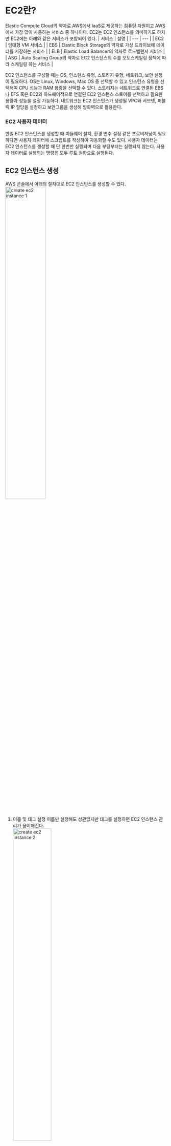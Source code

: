 # EC2란?
Elastic Compute Cloud의 약자로 AWS에서 IaaS로 제공하는 컴퓨팅 자원이고 AWS에서 가장 많이 사용하는 서비스 중 하나이다. EC2는 EC2 인스턴스를 의미하기도 하지만 EC2에는 아래와 같은 서비스가 포함되어 있다.
| 서비스 | 설명 |
| --- | --- |
| EC2 | 임대형 VM 서비스 |
| EBS | Elastic Block Storage의 약자로 가상 드라이브에 데이터를 저장하는 서비스 |
| ELB | Elastic Load Balancer의 약자로 로드벨런서 서비스 |
| ASG | Auto Scaling Group의 약자로 EC2 인스턴스의 수를 오토스케일링 정책에 따라 스케일링 하는 서비스 | 

EC2 인스턴스를 구성할 때는 OS, 인스턴스 유형, 스토리지 유형, 네트워크, 보안 설정이 필요하다. OS는 Linux, Windows, Mac OS 중 선택할 수 있고 인스턴스 유형을 선택해여 CPU 성능과 RAM 용량을 선택할 수 있다. 스토리지는 네트워크로 연결된 EBS나 EFS 혹은 EC2와 하드웨어적으로 연결된 EC2 인스턴스 스토어를 선택하고 필요한 용량과 성능을 설정 가능하다. 네트워크는 EC2 인스턴스가 생성될 VPC와 서브넷, 퍼블릭 IP 할당을 설정하고 보안그룹을 생성해 방화벽으로 활용한다.

### EC2 사용자 데이터
만일 EC2 인스턴스를 생성할 때 미들웨어 설치, 환경 변수 설정 같은 프로비저닝이 필요하다면 사용자 데이터에 스크립트를 작성하여 자동화할 수도 있다. 사용자 데이터는 EC2 인스턴스를 생성할 때 단 한번만 실행되며 다음 부팅부터는 실행되지 않는다. 사용자 데이터로 실행되는 명령은 모두 루트 권한으로 실행된다.

## EC2 인스턴스 생성
AWS 콘솔에서 아래의 절차대로 EC2 인스턴스를 생성할 수 있다.     
    <img src="/images/EC2_creation_1.png" width="50%" height="50%" title="create ec2 instance 1" alt="create ec2 instance 1">   
1. 이름 및 태그 설정
이름만 설정해도 상관없지만 태그를 설정하면 EC2 인스턴스 관리가 용이해진다.      
    <img src="/images/EC2_creation_2.png" width="50%" height="50%" title="create ec2 instance 2" alt="create ec2 instance 2">   
2. 애플리케이션 및 OS 이미지
EC2 인스턴스에 사용할 OS를 선택한다. OS는 AMI라고 하는 이미지로 제공되며 AMI는 아무설정이 되어 있지 않는 OS 이미지부터 웹 서버나 DB 서버, 딥러닝 용도 등으로 커스텀 된 이미지를 선택가능하다. 또한 필요에 따라서 x86이나 arm과 같은 아키텍처를 선택할 수도 있다.        
    <img src="/images/EC2_creation_3.png" width="50%" height="50%" title="create ec2 instance 3" alt="create ec2 instance 3">   
3. 인스턴스 유형을 선택한다. EC2 인스턴스의 성능을 선택하는 것으로 유형에 따라 제공되는 CPU 코어 수와 RAM의 용량이 다르고 같은 유형의 인스턴스를 사용해도 사용하는 OS에 따라 요금이 달라지기도 한다.        
    <img src="/images/EC2_creation_4.png" width="50%" height="50%" title="create ec2 instance 4" alt="create ec2 instance 4">   
4. 키 페어 설정을 수행한다. 반드시 할 필요는 없지만 SSH를 통한 인스턴스 액세스를 위해 필요하다. Ubuntu의 경우 SSH의 기본 설정이 Key pair를 사용한 로그인만 허용하므로 설정을 바꿀 것이 아니라면 반드시 필요하다. 기존에 사용하는 키 페어를 선택하거나 새로 생성하여 사용한다.       
    <img src="/images/EC2_creation_5.png" width="50%" height="50%" title="create ec2 instance 5" alt="create ec2 instance 5">   
    <img src="/images/EC2_creation_6.png" width="50%" height="50%" title="create ec2 instance 6" alt="create ec2 instance 6">   
5. 네트워크 설정에서 EC2 인스턴스가 생성될 VPC와 서브넷을 설정한다. 또한 보안 그룹이라는 방화벽을 선택하거나 생성하여 인바운드, 아웃바운드 트래픽 제어가 가능하다.      
    <img src="/images/EC2_creation_7.png" width="50%" height="50%" title="create ec2 instance 7" alt="create ec2 instance 7">   
6. 스토리지 구성에서 볼륨의 크기와 유형을 선택하거나 새로운 볼륨을 추가한다. 고급 설정에서 IOPS나 암호화, 처리량을 설정할 수 있다. 특이하게 종료시 삭제라는 항목이 있는데 EC2 인스턴스가 삭제될 때 함께 삭제되는 여부를 선택하는 것     
    <img src="/images/EC2_creation_8.png" width="50%" height="50%" title="create ec2 instance 8" alt="create ec2 instance 8">   
    <img src="/images/EC2_creation_9.png" width="50%" height="50%" title="create ec2 instance 9" alt="create ec2 instance 9">   
7. 고급 세부 설정의 가장 아래에 사용자 데이터 항목에 EC2 인스턴스가 생성될 때 실행할 스크립트를 입력한다. 반드시 넣을 필요는 없다.      
    <img src="/images/EC2_creation_10.png" width="50%" height="50%" title="create ec2 instance 10" alt="create ec2 instance 10">   

EC2 인스턴스를 시작하면 AWS 콘솔에 생성한 인스턴를 확인할 수 있다. EC2 인스턴스는 실행 중일 때만 요금이 부과된다. 따라서 중지된 EC2에는 요금이 부과되지 않는다. EC2 인스턴스를 삭제하고 싶다면 EC2 인스턴스를 종료한다.     
    <img src="/images/EC2_creation_11.png" width="50%" height="50%" title="create ec2 instance 11" alt="create ec2 instance 11">   
    <img src="/images/EC2_creation_12.png" width="50%" height="50%" title="create ec2 instance 12" alt="create ec2 instance 12">   

## EC2 인스턴스 유형
EC2 인스턴스의 성능을 인스턴스 유형에의해 결정된다. 인스턴스 유형은 인스턴스 사용 목적에 따라 여러 유형으로 나뉘어져 있고 인스턴스 유형 이름에서 대략적인 클래스와 세대, 성능을 확인할 수 있다.
> t2.micro  
t : 인스턴스 클래스     
2 : 세대    
micro : 인스턴스 클래스의 크기 (혹은 성능)  

인스턴스의 클래스는 인스턴스가 사용되는 목적으로 분류한 것으로 사용자는 이를 보고 적절한 인스턴스 클래스를 결정할 수 있다.
| 유형 | 설명 | 클래스 종류 |
| --- | --- | --- |
| 범용 | 균형 있는 컴퓨팅, 메모리 및 네트워킹 리소스를 제공하며, 다양한 여러 워크로드에 사용할 수 있습니다. 이 인스턴스는 웹 서버 및 코드 리포지토리와 같이 이러한 리소스를 동등한 비율로 사용하는 애플리케이션에 적합 | M, T |
| 컴퓨팅 최적화 | 고성능 프로세서를 활용하는 컴퓨팅 집약적인 애플리케이션에 적합하며 이 범주에 속하는 인스턴스는 배치 처리 워크로드, 미디어 트랜스코딩, 고성능 웹 서버, 고성능 컴퓨팅(HPC), 과학적 모델링, 전용 게임 서버 및 광고 서버 엔진, 기계 학습 추론 및 기타 컴퓨팅 집약적인 애플리케이션에 매우 적합. | C |
| 메모리 최적화 | 메모리에서 대규모 데이터 세트를 처리하는 워크로드를 위한 빠른 성능을 제공하기 위해 설계 | R, X, z, u- |
| 가속 컴퓨팅 | 하드웨어 액셀러레이터 또는 코프로세서를 사용하여 부동 소수점 수 계산이나 그래픽 처리, 데이터 패턴 일치 등의 기능을 CPU에서 실행되는 소프트웨어보다 훨씬 효율적으로 수행 | P, G, Trn, Inf, DL, F, VT |
| 스토리지 최적화 | 로컬 스토리지에서 매우 큰 데이터 세트에 대해 많은 순차적 읽기 및 쓰기 액세스를 요구하는 워크로드를 위해 설계됨. 이러한 인스턴스는 애플리케이션에 대해 대기 시간이 짧은, 수만 단위의 무작위 초당 I/O 작업 수(IOPS)를 지원하도록 최적화됨 | I, D, H |
| HPC 최적화 | AWS에서 HPC 워크로드를 대규모로 실행할 때 최고의 가격 대비 성능을 제공, HPC 인스턴스는 대규모의 복잡한 시뮬레이션 및 딥 러닝 워크로드와 같이 고성능 프로세서가 유용한 애플리케이션에 적합 | Hpc |

## 보안 그룹
보안 그룹은 AWS에서 네트워크 보안을 실행하는데 핵심이 되며 EC2 인스턴스에서 오고가는 트래픽을 제어하는 방화벽 역할을 수행한다. 특이한 점은 로드밸런서와 달리 거부 조건 없이 허용 조건만 사용한다. 규칙을 생성할 때는 IP 주소나 다른 보안 그룹을 참조할 수 있다.
### 보안 그룹이 제어하는 요소
- 포트 액세스
- 특정 대역의 IP 주소
- 인바운드 트래픽
- 아웃바운드 트래픽 

    <img src="/images/EC2_securtiy_group_1.png" width="50%" height="50%" title="ec2 security group 1" alt="ec2 security group 1">   

보안 그룹은 여러 인스턴스에 연결될 수 있고 인스턴스 외부에 위치하여 보안 그룹이 트래픽을 거부해도 EC2는 알 수 없다. 따라서 EC2 인스턴스에 접속시 타임아웃이 발생하면 EC2 내부의 문제보단 보안 그룹에 문제가 있을 가능성이 높아 보안 그룹을 우선적으로 확인해야한다. 보안 그룹을 생성하면 기본적으로 모든 인바운드 트래픽은 허용되어 있지 않고 모든 아웃바운드 트래픽은 허용되어 있다. 보안 그룹은 VPC 내부에 묶여있으므로 다른 리전이나 VPC에서 사용할 수 없다.

### 다른 보안 그룹 참역
보안 그룹은 IP 대역을 참조하여 트래픽을 허용하도록 되어있지만 다른 보안 그룹을 참조해서 트래픽을 허용할 수 있다. 쉽게 말하면 다른 보안 그룹에서 이미 허용한 아웃바운드 트래픽을 허용하도록 참조하는 것이다. 이를 사용하면 보안 그룹을 생성할 때 매번 IP 주소를 고려하지 않아도 되는 장점이 있다.
    <img src="/images/_referencing_other_security_groups.drawio.png" width="50%" height="50%" title="referencing other sg" alt="referencing other sg">   

### 보안 그룹 생성
보안 그룹을 생성하는 방법은 2가지이다. 첫번째는 EC2 인스턴스를 생성할 때 새로 생성하는 방법이고 두번째는 보안 그룹 탭에서 새로운 보안그룹을 생성하는 방법이다.
EC2 생성할 때 이미 보안 그룹 생성을 했기 때문에 이번에는 보안 그룹 탭에서 보안 그룹을 새로 생성하는 절차를 아래에 설명한다.
1. 보안 그룹 기본 정보
보안 그룹의 이름과 보안 그룹 설명을 작성하고 생성할 보안 그룹을 생성할 VPC를 선택한다. 보안 그룹은 VPC에 종속적이기 때문에 반드시 VPC를 선택해야 한다.
    <img src="/images/SG_creation_1.png" width="50%" height="50%" title="create sg 1" alt="create sg 1">   
2. 인바운드 규칙 설정
EC2 인스턴스로 들어가는 트래픽을 허용하기 위한 규칙을 설정한다. 기본적으로 모든 트래픽이 허용되어 있지 않다.
    <img src="/images/SG_creation_2.png" width="50%" height="50%" title="create sg 2" alt="create sg 2">   
3. 아웃바운드 규칙 설정
EC2 인스턴스에서 외부로 나가는 트래픽을 허용하기 위한 규칙을 설정한다. 기본적으로 모든 트래픽이 허용되어 있다.
    <img src="/images/SG_creation_3.png" width="50%" height="50%" title="create sg 3" alt="create sg 3">   

## EC2 인스턴스 연결
EC2 인스턴스는 보통 SSH 프로토콜로 Linux, Mac OS에서 terminal을 사용하거나 windows에서 putty를 사용해서 접속할 수 있다. 또 다른 방법으로는 EC2 Instance Connect를 사용하여 브라우저에서 연결할 수 있다. EC2 대시보드 오른쪽 상단에 "연결" 버튼을 클릭하면 아래와 같은 화면이 출력된다.      
    <img src="/images/Connect_to_instance_1.png" width="50%" height="50%" title="ec2 instance connect 1" alt="ec2 instance connect 1">   
여기서 EC2 인스턴스 연결 탭에서 "EC2 Instance Connect를 사용하여 연결" 유형으로 연결하면 브라우저에 terminal 화면이 출력된다. 이때 EC2 인스턴스에 SSH로 연결하기 때문에 보안 그룹의 인바운드 규칙에 SSH 프로토콜이 허용되어 있지 않거나 특정 대역에서만 허용되어 있다면 연결이 되지 않아 보안 그룹 인바운드 규칙 허용이 필요하다.       
    <img src="/images/Connect_to_instance_2.png" width="50%" height="50%" title="ec2 instance connect 2" alt="ec2 instance connect 2">   
    <img src="/images/Connect_to_instance_3.png" width="50%" height="50%" title="ec2 instance connect 3" alt="ec2 instance connect 3">   

### EC2 IAM Role
EC2가 AWS 내부에서 실행되는 서비스이지만 다른 AWS 서비스를 사용하기 위해 권한이 필요하다. 만일 우리가 로컬의 PC에서 AWS 서비스에 액세스하기 위해서는 IAM 사용자에서 액세스키를 발급해 aws 액세스 정보를 구성하지만 EC2 인스턴스에 그렇게 한다면 EC2에 접속할 수 있는 누구나 액세스 정보를 볼 수 있어 위험한 방법이고 EC2마다 aws 액세스 정보를 구성하는 것도 비효율적인 방법이다. 대신 EC2에 IAM Role을 설정하여 EC2가 AWS 서비스에 액세스할 수 있도록 한다.

EC2 인스턴스를 생성되면 연결된 IAM 역할이 없다. 따라서 이 상태에서는 다른 AWS 서비스에 액세스할 수 있는 권한이 없다.        
    <img src="/images/IAM_role_for_ec2_1.png" width="50%" height="50%" title="iam role for ec2 1" alt="iam role for ec2  1">   
```bash
ec2-user@ip-172-31-5-251 ~]$ aws iam list-users
Unable to locate credentials. You can configure credentials by running "aws configure". 
``` 

아래 절차에 따라서 IAM Role을 EC2에 연결할 수 있다.
1. IAM Role을 연결할 EC2 인스턴스를 선택 후 작업 -> 보안 -> IAM 역할 수정을 선택
2. EC2 인스턴스와 연결할 IAM Role을 선택 후 업데이트
    <img src="/images/IAM_role_for_ec2_2.png" width="50%" height="50%" title="iam role for ec2 2" alt="iam role for ec2 2">   
3. 터미널로 돌아가 동일한 명령을 실행하면 오류가 발생하지 않고 정상적으로 결과가 출력된다.
```bash
[ec2-user@ip-172-31-5-251 ~]$ aws iam list-users
{
    "Users": [
        {
            "Path": "/",
            "UserName": "admin",
            "UserId": "AIDA4RQ657DCKIW5WAN4B",
            "Arn": "arn:aws:iam::xxxxxxxxxxxx:user/xx",
            "CreateDate": "xxxx-xx-xxTxx:xx:xx+xx:xx",
            "PasswordLastUsed": "xx-xx-xxTxx:xx:xx+xx:xx"
        },
```
면
## EC2 인스턴스 요금 유형
EC2 인스턴스는 온디멘드 외에도 보다 더 저렴한 구매 모델이 있다. 요금 구조를 살펴보면 단위 시간당 요금은 온디멘드가 가장 비싸다.

| 구매 모델 | 설명 |
| --- | --- |
| 온디멘드 | 단기 워크로드와 애플리케이션의 동작이 예측이 되지 않을 때 적합 <br> Linux와 Windows는 초당 요금으로 다른 OS는 시간당 요금으로 계산한다. 사용한 만큼 요금이 발생해서 요금 예상이 가능하다. <br> 장기 약정이 없다. |
| 예약 | 1년 또는 3년 동안 인스턴스 사용을 예약하는 유형이 인스턴스 유형, 리전, OS를 예약한다. <br> 예약 인스턴스 - 장기간 워크로드에 적합하지만 인스턴스 유형 변경이 불가는 하다. <br> 전환형 예약 인스턴스 - 장기간 워크로드에 적합하며 필요에 따라 인스턴스의 유형을 변경할 수 있다. 예약 인스턴스에 비해 할인률이 낮다. <br> 온디멘드에 비해 최대 72% 저렴하다. <br> 선결제, 부분 선결제, 선결제 없음 중 하나를 선택해 요금을 지불할 수 있고 전체 선결제가 가장 높은 할인률을 보인다. <br> 독특한 점은 예약 인스턴스를 마켓플레이스에서 구매하거나 팔 수 있다.|
| 절감형 플랜 | 1년 또는 3년 동안 사용량을 약정하는 방식, 인스턴스를 예약하는 예약 방식과 차이가 있다. 장기간 워크로드에 적합 <br> 온디멘드에 비해 최대 72% 더 저렴하다. <br> 약정 사용량까지는 절감형 플랜 요금이 부과되지만 초과된 부분에 대해서는 온디멘드 요금이 부과된다.|
| 스팟 인스턴스 | 아주 짧은 워크로드에 적합한 독특한 유형이다. 데이터 센터에서 잉여 컴퓨팅 자원을 활용하여 제공하는 인스턴스로 매우 저렴하지만 언제든지 회수될 수 있어 데이터 저장이나 장기간 워크로드에는 부적절하다. <br> 온디멘드에 비해 최대 90% 저렴하다. <br> 스팟 인스턴스에 지불할 최대 가격을 설정하고 사용 요금이 이를 넘어서면 스팟 인스턴스는 회수된다. <br> 배치 작업이나 데이터 분석, 이미지 프로세싱, 분산 워크로드에 적합하다.|
| 전용 호스트 | 물리적 서버 전체를 예약해서 인스턴스 배치를 제어할 수 있다. <br> 실제 서버를 임대하기 때문에 가장 비싼 옵션이다. EC2 인스턴스와 유사하기 온디멘드와 예약 요금으로 나뉘어져 있다. <br> 사용사례로는 라이센스 모델과 함꼐 제공되는 소프트웨어를 사용하거나 규정이나 법규를 반드시 준수해야하는 기업이 가지고 있는 경우가 있다.|
| 전용 인스턴스 | 단일 AWS 계정 전용 하드웨어에서 실행되는 인스턴스이며 다른 AWS 계정의 인스턴스와 물리적으로 격리된다. 하지만 같은 계정에 있는 전용 인스턴스가 아닌 다른 인스턴스의 하드웨어는 공유가 가능하다. <br> 전용 호스트와 달리 EC2 인스턴스 배치를 제어할 수 없다.|
| 용량 예약 | 원하는 기간 동안 특정한 AZ에 용량을 예약 가능 <br> 용량을 예약해서 기간 약정이 따로 없다. 따라서 요금 할인이 따로 존재하지는 않지만 예약 인스턴스이나 절감형 플랜과 결합하여 요금 할인이 가능하다. <br> 인스턴스 실행 여부에 상관없이 온디멘드 요금이 부과된다. 특정한 AZ에 있어야 하는 단기 워크로드에 적합 |

> 출처 : [Amazon EC2 요금](https://aws.amazon.com/ko/ec2/pricing/)

### EC2 스팟 인스턴스
스팟 인스턴스틑 온디멘드에 비해 최대 90% 저렴한 인스턴스이다. 스팟 인스턴스 사용을 위해 최대 스팟 요금을 정의하는데 현재 스팟 가격이 정의한 가격보다 낮다면 인스턴스를 유지하지만 높다면 2분 이내 인스턴스 중지 혹은 종료 중 하나를 골라야 한다. 만일 중지를 하면 추후 스팟 가격이 내려갈 때 중지된 작업을 지속할 수 있다. 스팟 요금은 AWS 콘솔에서 스팟 요청 -> 요금 내역을 확인하면 스팟 요금 변화를 볼 수 있다. 스팟 요금은 AZ에 따라 다르다.


<img src="/images/spot_lifecycle.png" width="50%" height="50%" title="spot lifecycle" alt="spot lifecycle">     

> 출처 : [스팟 인스턴스 작업](https://docs.aws.amazon.com/ko_kr/AWSEC2/latest/UserGuide/spot-requests.html)   
스팟 생명 주기

스팟 요청은 2가지 유형으로 나뉜다.
| 유형 | 설명 |
| --- | --- |
| 일회성 요청 | 스팟 요청이 완료되는 즉시 인스턴스가 시작되고 요청이 이행되거나 인스턴스가 중지되는 조건이 발생하면 인스턴스가 바로 종료된다. |
| 영구 인스턴스 요청 | 스팟 요청이 유효한 기간 동안 인스턴스의 수가 유지된다. 어떠한 이유로 인스턴스가 중지되더라도 요청이 만료되지 않았으면 스팟 인스턴스를 다시 시작할 수 있을 때 인스턴스를 실행한다. |


스팟 요청을 취소하기 위해서는 활성 상태이거나 비활성 상태여야 한다. 만일 스팟 요청이 실패했거나 닫혔거나 취소된 경우에는 취소가 불가능 하다.    
<img src="/images/spot_request_states.png" width="50%" height="50%" title="spot request state" alt="spot request state">
> 출처 : [스팟 인스턴스 작업](https://docs.aws.amazon.com/ko_kr/AWSEC2/latest/UserGuide/spot-requests.html)   
스팟 요청 상태  

### 스팟 플
스팟 플릿은 스팟 인스턴스 세트를 정의하는 방법이고 선택적으로 온디멘드 인스턴스도 포함할 수 있다. 사용자의 요구 사항을 충족하는 스팟 용량 풀을 선택해 목표 용량을 충족하는 스팟 인스턴스를 시작한다. 플릿에서 스팟이 종료되더라도 목표 용량을 유지하기 위해 다른 스팟 인스턴스를 자동으로 실행한다. 스팟 플릿은 AWS CLI로 실행할 수 있으나 현재 spotfleet 관련 API에 지원 계획이 없어 ASG나 EC2 플릿 사용이 권장 된다.

> 출처 : [스팟 플릿](https://docs.aws.amazon.com/ko_kr/AWSEC2/latest/UserGuide/spot-fleet.html)

- 스팟 인스턴스 할당 전략
| 전략 | 설명 |
| --- | --- |
| lowestPrice | 가장 낮은 가격의 풀에서 시작하므로 비용 최적화된 전략이다. 매우 짧은 워크로드에 적합, 권장하지 않는다.|
| diversified | 스팟 인스턴스는 모든 풀에 두루 분산된다. 가용성 보장과 장기간 워크로드에 적합 - 한 풀이 사라져도 다른 풀이 활성화 되어 있어서 |
| capacityOptimized | 원하는 인스턴스 수에 맞는 최적의 용량을 가진 풀을 가진다. |
| priceCapacityOptimized | AWS에서 권장하는 방법, 사용 가능한 풀 중 가장 용량이 큰 풀 중에서 가장 낮은 가격을 선택하는 전략 |


> 출처 : [스팟 인스턴스 할당 전략](https://docs.aws.amazon.com/ko_kr/AWSEC2/latest/UserGuide/spot-fleet-allocation-strategy.html)

- 스팟 플릿 요청 예시   

1. 스팟 플릿을 요청하기 위해 먼저 JSON 형식의 요청 파일을 생성해야 한다. 요청 사항에는 스팟 가격, 목표 용량, 인스턴스의 AMI, 유형, 가중치, 서브넷 ID와 같은 내용이 작성되어야 한다.

    ```json
    {
    "SpotPrice": "0.70",
    "TargetCapacity": 20,
    "IamFleetRole": "arn:aws:iam::123456789012:role/aws-ec2-spot-fleet-tagging-role",
    "LaunchSpecifications": [
        {
        "ImageId": "ami-1a2b3c4d",
        "InstanceType": "r3.2xlarge",
        "SubnetId": "subnet-482e4972",
        "WeightedCapacity": 1
        },
        {
        "ImageId": "ami-1a2b3c4d",
        "InstanceType": "r3.4xlarge",
        "SubnetId": "subnet-482e4972",
        "WeightedCapacity": 2
        },
        {
        "ImageId": "ami-1a2b3c4d",
        "InstanceType": "r3.8xlarge",
        "SubnetId": "subnet-482e4972",
        "SpotPrice": "0.90",
        "WeightedCapacity": 4
        }
    ]
    }
    ```
2. 요청 사항 파일을 포함한 aws 명령으로 spot fleet 요청을 실행한다.
    ```bash
    aws ec2 request-spot-fleet --spot-fleet-request-config file://config.json
    ```

> 출처 : [자습서: 인스턴스 가중치를 부여한 스팟 플릿 사용](https://docs.aws.amazon.com/ko_kr/AWSEC2/latest/UserGuide/instance-weighting-walkthrough.html)